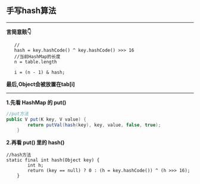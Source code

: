 ## 手写hash算法
---
__言简意赅👇__
```
   // 
   hash = key.hashCode() ^ key.hashCode() >>> 16
   //当前HashMap的长度
   n = table.length
   
   i = (n - 1) & hash;
```
__最后,Object会被放置在tab[i]__

---

__1.先看 HashMap 的 put()__
```java
//put方法
public V put(K key, V value) {
        return putVal(hash(key), key, value, false, true);
    }
```
__2.再看 put() 里的 hash()__
```
//hash方法   
static final int hash(Object key) {
        int h;
        return (key == null) ? 0 : (h = key.hashCode()) ^ (h >>> 16);
    }
```
